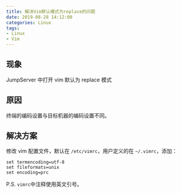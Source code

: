 ```yaml
---
title: 解决Vim默认模式为replace的问题
date: 2019-08-28 14:12:00
categories: Linux
tags:
- Linux
- Vim
---
```


## 现象

JumpServer 中打开 vim 默认为 replace 模式

## 原因

终端的编码设置与目标机器的编码设置不同。

## 解决方案

修改 vim 配置文件，默认在 `/etc/vimrc`，用户定义的在 `~/.vimrc`，添加：

```
set termencoding=utf-8
set fileformats=unix
set encoding=prc
```

P.S. `vimrc`中注释使用英文引号。